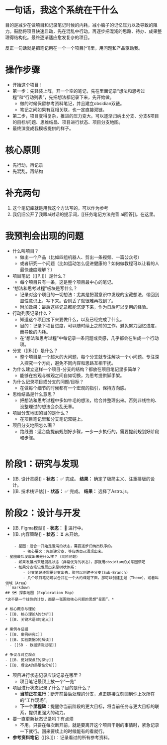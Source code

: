 # 一句话，我这个系统在干什么
目的是减少在做项目和记录笔记时候的内耗，减小脑子的记忆压力以及导致的阻力。鼓励将项目快速启动，先在混乱中行动。再逐步把混沌的思路、待办、成果整理得结构化。最终逐渐适应愈发复杂的项目。

反正一句话就是把笔记用在一个一个项目[^1]里，用问题和产品驱动我。

# 操作步骤
- 开始这个项目！
- 第一步：先轻装上阵，开一个空的笔记，先在里面记录“想法和思考过程”和“行动列表”，先把想法都记录下来，先开始做。
	- 做的时候保留参考资料笔记，并且建立obsidian双链。
	- 笔记之间如果有互相关联，也一定直接双链。
- 第二步，项目变得复杂，推进的压力变大。可以逐渐归纳出分支、分支&项目的目标/问题、思维结晶、项目进行状态、项目分支地图。
- 最终演变成我模板提供的样子。

# 核心原则
- 先行动，再记录
- 先混乱，再结构

# 补充两句
1. 这个笔记库就是用我这个方法写的，可以作为参考
2. 我仍旧公开了我跟ai对话的提示词，[[任务笔记方法完善 ai回答]]。在这里。

# 我预判会出现的问题
- 什么叫项目？
	- 做出一个产品（比如四组机器人、剪出一条视频、一篇公众号）
	- 或者研究一个问题（比如运动怎么促进健康的？如何做教程可以让看的人最快速度理解？）
- 项目笔记（[[P.]]）是什么？
	- 每个项目只有一条，这是整个项目最中心的笔记。
- “想法和思考过程”板块是写什么？
	- 记录对这个项目的一切想法：尤其是把潜意识中发现的宝藏想法，带回到显性意识上，写下来。否则丢了就很难再找到了。
	- 附加效果：最后这些记录都能沉淀下来，作为日后可以复用的经验。
- 行动列表记录什么？
	- 知道这个项目接下来要做什么，以及已经完成了什么。
	- 目的：记录下项目进度，可以随时续上之前的工作。避免努力回忆进度，而导致的内耗。
	- 在“想法和思考过程”中每记录一条问题或灵感，几乎都会在生成一个行动项。
- 分支（[[B.]]）是什么？
	- 整个项目是一个超大的大问题，每个分支就专注解决一个小问题。专注深入探究一个方向，避免不同内容和思路互相干扰。
- 为什么建立这样一个项目-分支的结构？都放在项目笔记里多简单？
	- 能够在宏观与微观之间自如切换，为思考提供脚手架。
- 为什么记录项目或分支的问题/目标？
	- 在做每个细节的时候都有一个宏观的指引，保持方向感。
- 思维结晶是什么意思？
	- 把想法和思考过程中多如牛毛的想法，给合并整理出来。否则非线性的、没整理过的想法会杂乱无章。
- 项目分支地图的目的是什么？
	- 在项目笔记里和分支笔记双链上。
- 项目分支地图怎么画？
	- 路线图：适合能提前规划好步骤，一步一步执行的。需要提前规划好阶段和步骤。
	```markdown
# 阶段1：研究与发现
- [[B. 设计灵感]] - **状态：** ✅ 完成。 **结果：** 确定了极简主义、注重排版的设计。
- [[B. 技术栈评估]] - **状态：** ✅ 完成。 **结果：** 选择了Astro.js。

# 阶段2：设计与开发
- [[B. Figma模型]] - **状态：** 🚧 进行中。
- [[B. 内容策略]] - **状态：** ⏳ 未开始。
```
	- 星图：适合一开始是混沌的状态，需要逐步归纳出秩序的。
		- 核心要义：先创建分支，等归类自己涌现出来。
- 星图最后发展出来是什么样？（高阶问题）
	- 如果发展出来是混乱状态（非常优秀的状态），那就用obsidian的关系图谱吧
	- 如果分支笔记发展出来是树状体系：
		- 分支笔记还需要分支出去，那可以创建子分支(Sub-Branch)
		- 几个项目笔记可以合并在一个大的课题下面，那可以创建主题（Theme），或者叫领域（Area）
```markdown
## 🗺️ 探索地图 (Exploration Map)
*这不是一个线性的计划，而是一张围绕核心问题的思想“星图”。*

# 核心概念与理论
- [[B. 核心理论A的分析]]
- [[B. 关键术语B的定义]]

# 案例与证据
- [[B. 案例研究C]]
- [[B. 实验数据D的解读]]
  - [[SB - 数据清洗过程]]

# 争议与对立观点
- [[B. 反对观点E的探讨]]
- [[B. 理论A的局限性分析]]
```
- 项目进行状态记录应该记录在哪里？
	- 项目笔记最顶上放一个“一览”
- 项目进行状态记录了什么？目的是什么？
	- **当前正在进行**：断开前最后处理的分支，点击链接立刻回到你上次所在的“工作现场”。
	- **下一个里程碑**：提醒你当前阶段的更大目标，将当前任务与更大目标的联系，提供更强大的动力。
- 要一直更新状态记录吗？有点烦
	- 不用。只要在每次断开前，就是要离开这个项目干别的事情时，紧急记录一下就行。回来要续上的时候能有的看就行。
- **参考资料笔记**（[[S.]]）：记录看过的所有参考资料。


